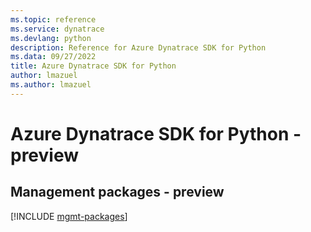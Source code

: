 ```yaml
---
ms.topic: reference
ms.service: dynatrace
ms.devlang: python
description: Reference for Azure Dynatrace SDK for Python
ms.data: 09/27/2022
title: Azure Dynatrace SDK for Python
author: lmazuel
ms.author: lmazuel
---
```

# Azure Dynatrace SDK for Python - preview

## Management packages - preview
[!INCLUDE [mgmt-packages](dynatrace-mgmt-index.md)]